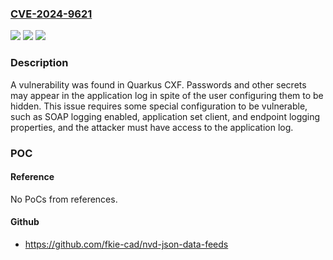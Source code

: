 ### [CVE-2024-9621](https://cve.mitre.org/cgi-bin/cvename.cgi?name=CVE-2024-9621)
![](https://img.shields.io/static/v1?label=Product&message=Red%20Hat%20build%20of%20Apache%20Camel%20for%20Quarkus&color=blue)
![](https://img.shields.io/static/v1?label=Version&message=n%2Fa&color=blue)
![](https://img.shields.io/static/v1?label=Vulnerability&message=Insertion%20of%20Sensitive%20Information%20into%20Log%20File&color=brighgreen)

### Description

A vulnerability was found in Quarkus CXF. Passwords and other secrets may appear in the  application log in spite of the user configuring them to be hidden. This issue requires some special configuration to be vulnerable, such as SOAP logging enabled, application set client, and endpoint logging properties, and the attacker must have access to the application log.

### POC

#### Reference
No PoCs from references.

#### Github
- https://github.com/fkie-cad/nvd-json-data-feeds

